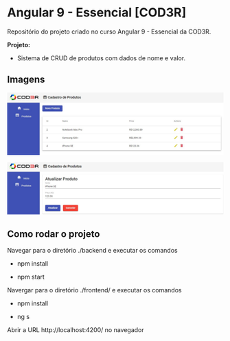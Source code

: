 # Angular 9 - Essencial [COD3R]

Repositório do projeto criado no curso Angular 9 - Essencial da COD3R. <p>
**Projeto:** <p>
   - Sistema de CRUD de produtos com dados de nome e valor. <p>


## Imagens

![img 1](https://raw.githubusercontent.com/joabealexandre/Angular9_Cod3R/master/Screen1.jpg)


![img 2](https://raw.githubusercontent.com/joabealexandre/Angular9_Cod3R/master/Screen2.jpg)
## Como rodar o projeto

Navegar para o diretório ./backend e executar os comandos
* npm install

* npm start

Navergar para o diretório ./frontend/ e executar os comandos

* npm install


* ng s

Abrir a URL http://localhost:4200/ no navegador